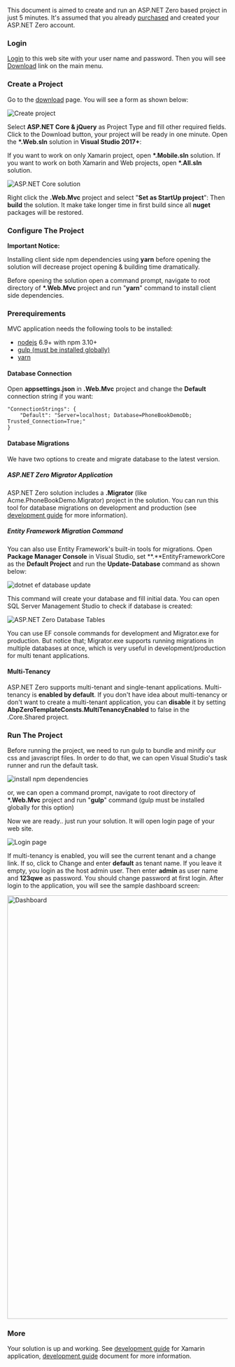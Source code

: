 This document is aimed to create and run an ASP.NET Zero based project
in just 5 minutes. It's assumed that you already [purchased](/Prices)
and created your ASP.NET Zero account.

### Login

[Login](/Account/Login) to this web site with your user name and
password. Then you will see [Download](/Download) link on the main menu.

### Create a Project

Go to the [download](/Download) page. You will see a form as shown
below:

<img src="images/download-core-jquery-2.png" alt="Create project" class="img-thumbnail" />

Select **ASP.NET Core & jQuery** as Project Type and fill other required
fields. Click to the Download button, your project will be ready in one
minute. Open the **\*.Web.sln** solution in **Visual Studio 2017+**:

If you want to work on only Xamarin project, open **\*.Mobile.sln**
solution. If you want to work on both Xamarin and Web projects, open
**\*.All.sln** solution.

<img src="images/solution-overall-core-5.png" alt="ASP.NET Core solution" class="img-thumbnail" />

Right click the **.Web.Mvc** project and select "**Set as StartUp
project**": Then **build** the solution. It make take longer time in
first build since all **nuget** packages will be restored.

### Configure The Project

**Important Notice:**  

Installing client side npm dependencies using **yarn** before opening
the solution will decrease project opening & building time dramatically.

Before opening the solution open a command prompt, navigate to root
directory of **\*.Web.Mvc** project and run "**yarn**" command to
install client side dependencies.

### Prerequirements

MVC application needs the following tools to be installed:

-   [nodejs](https://nodejs.org/en/download/) 6.9+ with npm 3.10+
-   [gulp (must be installed
    globally)](https://www.npmjs.com/package/gulp)
-   [yarn](https://yarnpkg.com/)

#### Database Connection

Open **appsettings.json** in **.Web.Mvc** project and change the
**Default** connection string if you want:

    "ConnectionStrings": {
        "Default": "Server=localhost; Database=PhoneBookDemoDb; Trusted_Connection=True;"
    }

#### Database Migrations

We have two options to create and migrate database to the latest
version.

##### ASP.NET Zero Migrator Application

ASP.NET Zero solution includes a **.Migrator** (like Acme.PhoneBookDemo.Migrator) project in the solution. You can run this tool for database migrations on development and production (see [development guide](Development-Guide-Core.md) for more information).

##### Entity Framework Migration Command

You can also use Entity Framework's built-in tools for migrations. Open
**Package Manager Console** in Visual Studio, set
**.**EntityFrameworkCore as the **Default Project** and run the
**Update-Database** command as shown below: 

<img src="images/update-database-ef-core.png" alt="dotnet ef database update" class="img-thumbnail" />

This command will create your database and fill initial data. You can
open SQL Server Management Studio to check if database is created:

<img src="images/created-database-tables-4.png" alt="ASP.NET Zero Database Tables" class="img-thumbnail" />

You can use EF console commands for development and Migrator.exe for
production. But notice that; Migrator.exe supports running migrations in
multiple databases at once, which is very useful in
development/production for multi tenant applications.

#### Multi-Tenancy

ASP.NET Zero supports multi-tenant and single-tenant applications.
Multi-tenancy is **enabled by default**. If you don't have idea about
multi-tenancy or don't want to create a multi-tenant application, you
can **disable** it by setting
**AbpZeroTemplateConsts.MultiTenancyEnabled** to false in the
.Core.Shared project.

### Run The Project

Before running the project, we need to run gulp to bundle and minify our
css and javascript files. In order to do that, we can open Visual
Studio's task runner and run the default task.

<img src="images/taskrunner-gulp-core-1.png" alt="install npm dependencies" class="img-thumbnail" />

or, we can open a command prompt, navigate to root directory of
**\*.Web.Mvc** project and run "**gulp**" command (gulp must be
installed globally for this option)

Now we are ready.. just run your solution. It will open login page of
your web site.

<img src="images/login-screen-3.png" alt="Login page" class="img-thumbnail" />

If multi-tenancy is enabled, you will see the current tenant and a
change link. If so, click to Change and enter **default** as tenant
name. If you leave it empty, you login as the host admin user. Then
enter **admin** as user name and **123qwe** as password. You should
change password at first login. After login to the application, you will
see the sample dashboard screen:

<img src="images/dashboardV3.png" alt="Dashboard" class="img-thumbnail" width="1235" height="965" />

### More

Your solution is up and working. See [<span class="text-primary">development guide</span>](Development-Guide-Xamarin.md) for Xamarin application, [<span class="text-primary">development guide</span>](Development-Guide-Core.md) document for more information.
